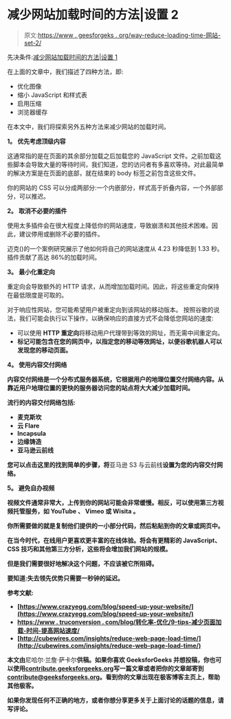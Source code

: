 # 减少网站加载时间的方法|设置 2

> 原文:[https://www . geesforgeks . org/way-reduce-loading-time-网站-set-2/](https://www.geeksforgeeks.org/ways-reduce-loading-time-website-set-2/)

先决条件:[减少网站加载时间的方法|设置 1](https://www.geeksforgeeks.org/ways-reduce-loading-time-website-set-1/)

在上面的文章中，我们描述了四种方法，即:

*   优化图像
*   缩小 JavaScript 和样式表
*   启用压缩
*   浏览器缓存

在本文中，我们将探索另外五种方法来减少网站的加载时间。

**1。** **优先考虑顶级内容**

这通常指的是在页面的其余部分加载之后加载您的 JavaScript 文件。之前加载这些脚本会导致大量的等待时间，我们知道，您的访问者有多喜欢等待。对此最简单的解决方案是在页面的底部，就在结束的 body 标签之前包含这些文件。

你的网站的 CSS 可以分成两部分:一个内嵌部分，样式高于折叠内容，一个外部部分，可以推迟。

**2。** **取消不必要的插件**

使用太多插件会在很大程度上降低你的网站速度，导致崩溃和其他技术困难。因此，建议停用或删除不必要的插件。

迈克()的一个案例研究展示了他如何将自己的网站速度从 4.23 秒降低到 1.33 秒。插件贡献了高达 86%的加载时间。

**3。** **最小化重定向**

重定向会导致额外的 HTTP 请求，从而增加加载时间。因此，将这些重定向保持在最低限度是可取的。

对于响应性网站，您可能希望用户被重定向到该网站的移动版本。
按照谷歌的说法，我们可能会执行以下操作，以确保响应的直接方式不会降低您网站的速度:

*   可以使用 **HTTP 重定向**将移动用户代理带到等效的网址，而无需中间重定向。
*   **标记可能包含在您的网页中，以指定您的移动等效网址，以便谷歌机器人可以发现您的移动页面。**

****4。** **使用内容交付网络****

**内容交付网络是一个分布式服务器系统，它根据用户的地理位置交付网络内容。从靠近用户地理位置的更快的服务器访问您的站点将大大减少加载时间。**

**流行的内容交付网络包括:**

*   **麦克斯坎**
*   **云 Flare**
*   **Incapsula**
*   **边缘铸造**
*   **亚马逊云前线**

**您可以点击这里的找到简单的步骤，将**亚马逊 S3 与云前线**设置为您的内容交付网络。**

****5。** **避免自办视频****

**视频文件通常非常大，上传到你的网站可能会非常缓慢。相反，可以使用第三方视频托管服务，如 **YouTube** 、 **Vimeo** 或 **Wisita** 。**

**你所需要做的就是复制他们提供的一小部分代码，然后粘贴到你的文章或网页中。**

**在当今时代，在线用户更喜欢更丰富的在线体验。将会有更精彩的 JavaScript、CSS 技巧和其他第三方分析，这些将会增加我们网站的规模。**

**但是我们需要很好地解决这个问题，不应该被它所阻碍。**

**要知道:**失去领先优势只需要一秒钟的延迟。****

****参考文献:****

*   **[https://www.crazyegg.com/blog/speed-up-your-website/](https://www.crazyegg.com/blog/speed-up-your-website/)**
*   **[https://www . truconversion . com/blog/转化率-优化/9-tips-减少页面加载-时间-提高网站速度/](https://www.truconversion.com/blog/conversion-rate-optimization/9-tips-to-reduce-page-load-time-and-improve-website-speed/)**
*   **[http://cubewires.com/insights/reduce-web-page-load-time/](http://cubewires.com/insights/reduce-web-page-load-time/)**

**本文由**尼哈尔·兰詹·萨卡尔**供稿。如果你喜欢 GeeksforGeeks 并想投稿，你也可以使用[contribute.geeksforgeeks.org](http://www.contribute.geeksforgeeks.org)写一篇文章或者把你的文章邮寄到 contribute@geeksforgeeks.org。看到你的文章出现在极客博客主页上，帮助其他极客。**

**如果你发现任何不正确的地方，或者你想分享更多关于上面讨论的话题的信息，请写评论。**